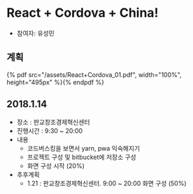 # React + Cordova + China!

- 참여자: 유성민

## 계획
{% pdf src="/assets/React+Cordova_01.pdf", width="100%", height="495px" %}{% endpdf %}



## 2018.1.14
- 장소 : 판교창조경제혁신센터
- 진행시간 : 9:30 ~ 20:00
- 내용
    - 코드버스킹을 보면서 yarn, pwa 익숙해지기
    - 프로젝트 구성 및 bitbucket에 저장소 구성
    - 화면 구성 시작 (20%)
- 추후계획
    - 1.21 : 판교창조경제혁신센터. 9:00 ~ 20:00 화면 구성 (50%)